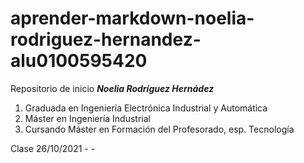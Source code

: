 # aprender-markdown-noelia-rodriguez-hernandez-alu0100595420
Repositorio de inicio
__*Noelia Rodríguez Hernádez*__
1. Graduada en Ingeniería Electrónica Industrial y Automática
1. Máster en Ingeniería Industrial
1. Cursando Máster en Formación del Profesorado, esp. Tecnología

Clase 26/10/2021 - -